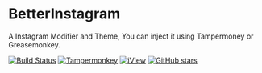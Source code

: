 # BetterInstagram
 A Instagram Modifier and Theme, You can inject it using Tampermoney or Greasemonkey.
 
[![Build Status](https://travis-ci.org/jae-jae/Userscript-Plus.svg?branch=master)](https://github.com/Legend-Recalls/BetterInstagram)
[![Tampermonkey](https://img.shields.io/badge/Tampermonkey-up%20to%20date-green.svg)](https://tampermonkey.net/)
[![iView](https://img.shields.io/badge/iView-2.2.0-brightgreen.svg)](https://www.iviewui.com)
[![GitHub stars](https://img.shields.io/github/stars/Legend-Recalls/BetterInstagram)](https://github.com/Legend-Recalls/BetterInstagram)
